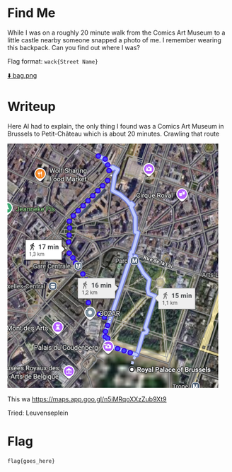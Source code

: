 # Find Me

While I was on a roughly 20 minute walk from the Comics Art Museum to a little castle nearby someone snapped a photo of me. I remember wearing this backpack. Can you find out where I was?

Flag format: `wack{Street Name}`

[⬇️ bag.png](./bag.png)

# Writeup

Here AI had to explain, the only thing I found was a Comics Art Museum in Brussels to Petit-Château which is about 20 minutes. Crawling that route 

![alt text](image.png)

This wa https://maps.app.goo.gl/n5iMRqoXXzZub9Xt9

Tried: Leuvenseplein

# Flag

```
flag{goes_here}
```